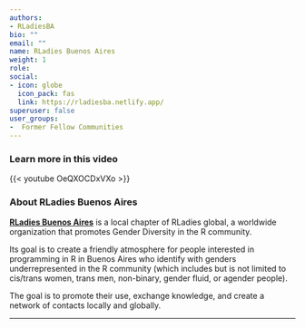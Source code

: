 ```yaml
---
authors:
- RLadiesBA
bio: ""
email: ""
name: RLadies Buenos Aires
weight: 1
role: 
social:
- icon: globe
  icon_pack: fas
  link: https://rladiesba.netlify.app/
superuser: false
user_groups:
-  Former Fellow Communities
---
```


### Learn more in this video

{{< youtube OeQXOCDxVXo >}} 

### About RLadies Buenos Aires

**[RLadies Buenos Aires](https://rladiesba.netlify.app/)** is a local chapter of RLadies global, a worldwide organization that promotes Gender Diversity in the R community.

Its goal is to create a friendly atmosphere for people interested in programming in R in Buenos Aires who identify with genders underrepresented in the R community (which includes but is not limited to cis/trans women, trans men, non-binary, gender fluid, or agender people).

The goal is to promote their use, exchange knowledge, and create a network of contacts locally and globally. 




***
